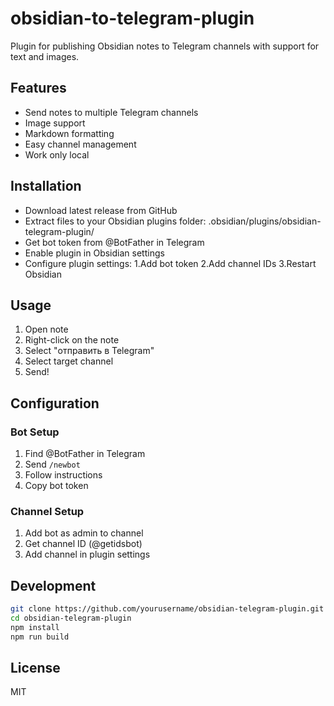 # obsidian-to-telegram-plugin

Plugin for publishing Obsidian notes to Telegram channels with support for text and images.

## Features

-   Send notes to multiple Telegram channels
-   Image support
-   Markdown formatting
-   Easy channel management
-   Work only local

## Installation

-   Download latest release from GitHub
-   Extract files to your Obsidian plugins folder: .obsidian/plugins/obsidian-telegram-plugin/
-   Get bot token from @BotFather in Telegram
-   Enable plugin in Obsidian settings
-   Configure plugin settings:
    1.Add bot token
    2.Add channel IDs
    3.Restart Obsidian

## Usage

1. Open note
2. Right-click on the note
3. Select "отправить в Telegram"
4. Select target channel
5. Send!

## Configuration

### Bot Setup

1. Find @BotFather in Telegram
2. Send `/newbot`
3. Follow instructions
4. Copy bot token

### Channel Setup

1. Add bot as admin to channel
2. Get channel ID (@getidsbot)
3. Add channel in plugin settings

## Development

```bash
git clone https://github.com/yourusername/obsidian-telegram-plugin.git
cd obsidian-telegram-plugin
npm install
npm run build
```

## License

MIT
